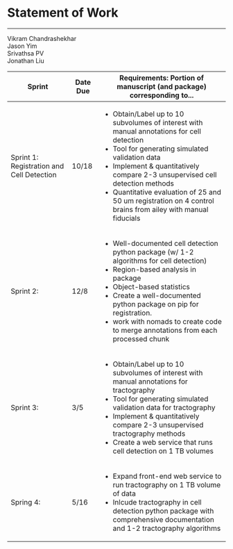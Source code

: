 # Statement of Work
_______________________________________

Vikram Chandrashekhar<br/>
Jason Yim<br/>
Srivathsa PV<br/>
Jonathan Liu<br/>

| Sprint   | Date Due | Requirements: Portion of manuscript (and package) corresponding to... |
|---|---|---|
| Sprint 1: Registration and Cell Detection | 10/18 | <ul><li>Obtain/Label up to 10 subvolumes of interest with manual annotations for cell detection</li><li>Tool for generating simulated validation data</li><li>Implement & quantitatively compare 2-3 unsupervised cell detection methods</li><li>Quantitative evaluation of 25 and 50 um registration on 4 control brains from ailey with manual fiducials</li></ul> |
| Sprint 2:  | 12/8 | <ul><li>Well-documented cell detection python package (w/ 1-2 algorithms for cell detection)</li><li>Region-based analysis in package</li><li>Object-based statistics</li><li>Create a well-documented python package on pip for registration.<li>work with nomads to create code to merge annotations from each processed chunk</li></ul>  |
| Sprint 3: | 3/5  | <ul><li>Obtain/Label up to 10 subvolumes of interest with manual annotations for tractography</li><li>Tool for generating simulated validation data for tractography</li><li>Implement & quantitatively compare 2-3 unsupervised tractography methods </li><li>Create a web service that runs cell detection on 1 TB volumes</li></ul>   |
| Spring 4: | 5/16 | <ul><li>Expand front-end web service to run tractography on 1 TB volume of data</li><li>Inlcude tractography in cell detection python package with comprehensive documentation and 1-2 tractography algorithms</li></ul> |
